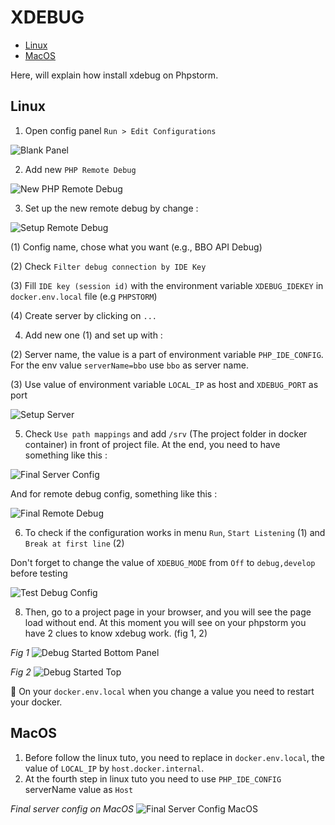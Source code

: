 # XDEBUG

* [Linux](#linux)
* [MacOS](#macos)

Here, will explain how install xdebug on Phpstorm.

## Linux

1. Open config panel `Run > Edit Configurations`

![Blank Panel](img/debug-config-panel.png)

2. Add new `PHP Remote Debug`

![New PHP Remote Debug](img/add-config.png)

3. Set up the new remote debug by change :

![Setup Remote Debug](img/setup-remote-debug-config.png)
   
(1) Config name, chose what you want (e.g., BBO API Debug)

(2) Check `Filter debug connection by IDE Key`

(3) Fill `IDE key (session id)` with the environment variable `XDEBUG_IDEKEY` in `docker.env.local` file (e.g `PHPSTORM`)

(4) Create server by clicking on `...`

4. Add new one (1) and set up with :

(2) Server name, the value is a part of environment variable `PHP_IDE_CONFIG`. For the env value `serverName=bbo` use `bbo` as server name.

(3) Use value of environment variable `LOCAL_IP` as host and `XDEBUG_PORT` as port

![Setup Server](img/add-server.png)

5. Check `Use path mappings` and add `/srv` (The project folder in docker container) in front of project file. At the end, you need to have something like this :

![Final Server Config](img/final-server-config.png)

And for remote debug config, something like this :

![Final Remote Debug](img/final-debug-config.png)

6. To check if the configuration works in menu `Run`, `Start Listening` (1) and `Break at first line` (2)

Don't forget to change the value of `XDEBUG_MODE` from `Off` to `debug,develop` before testing

![Test Debug Config](img/test-debug-config.png)

8. Then, go to a project page in your browser, and you will see the page load without end. At this moment you will see on your phpstorm you have 2 clues to know xdebug work. (fig 1, 2)

*Fig 1*
![Debug Started Bottom Panel](img/debug-started-bottom-panel.png)

*Fig 2*
![Debug Started Top](img/debug-started-top.png)

:rotating_light: On your `docker.env.local` when you change a value you need to restart your docker.

## MacOS

1. Before follow the linux tuto, you need to replace in `docker.env.local`, the value of `LOCAL_IP` by `host.docker.internal`.
2. At the fourth step in linux tuto you need to use `PHP_IDE_CONFIG` serverName value as `Host`

*Final server config on MacOS*
![Final Server Config MacOS](img/final-server-config-macos.png)
